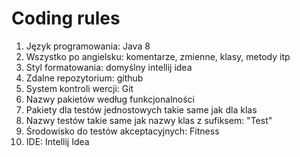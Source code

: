 # Coding rules
1. Język programowania: Java 8
2. Wszystko po angielsku: komentarze, zmienne, klasy, metody itp
3. Styl formatowania: domyślny intellij idea
4. Zdalne repozytorium: github
5. System kontroli wercji: Git
6. Nazwy pakietów według funkcjonalności
7. Pakiety dla testów jednostowych takie same jak dla klas
8. Nazwy testów takie same jak nazwy klas z sufiksem: "Test"
9. Środowisko do testów akceptacyjnych: Fitness
10. IDE: Intellij Idea
